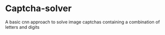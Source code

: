 # Captcha-solver
A basic cnn approach to solve image captchas containing a combination of letters and digits
